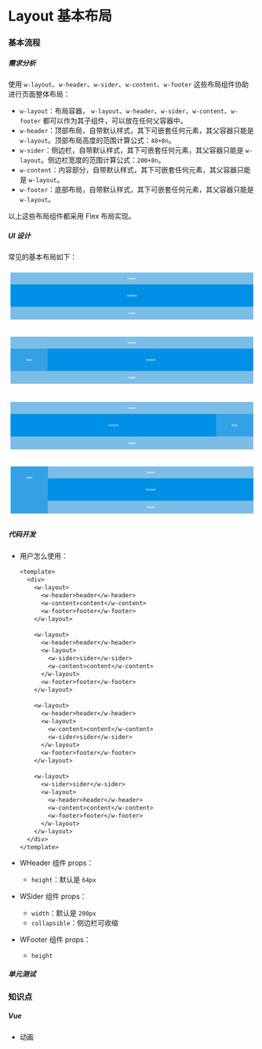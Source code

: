# Layout 基本布局

### 基本流程

##### 需求分析

使用 `w-layout`、`w-header`、`w-sider`、`w-content`、`w-footer` 这些布局组件协助进行页面整体布局：

- `w-layout`：布局容器， `w-layout`、`w-header`、`w-sider`、`w-content`、`w-footer` 都可以作为其子组件，可以放在任何父容器中。
- `w-header`：顶部布局，自带默认样式，其下可嵌套任何元素，其父容器只能是 `w-layout`。顶部布局高度的范围计算公式：`48+8n`。
- `w-sider`：侧边栏，自带默认样式，其下可嵌套任何元素，其父容器只能是 `w-layout`。侧边栏宽度的范围计算公式：`200+8n`。
- `w-content`：内容部分，自带默认样式，其下可嵌套任何元素，其父容器只能是 `w-layout`。
- `w-footer`：底部布局，自带默认样式，其下可嵌套任何元素，其父容器只能是 `w-layout`。

以上这些布局组件都采用 Flex 布局实现。

##### UI 设计

常见的基本布局如下：

![layout-1](./imgs/layout-1.png)

![layout-2](./imgs/layout-2.png)

![layout-3](./imgs/layout-3.png)

![layout-4](./imgs/layout-4.png)

##### 代码开发

- 用户怎么使用：

  ```vue
  <template>
    <div>
      <w-layout>
        <w-header>header</w-header>
        <w-content>content</w-content>
        <w-footer>footer</w-footer>
      </w-layout>
      
      <w-layout>
        <w-header>header</w-header>
        <w-layout>
          <w-sider>sider</w-sider>
          <w-content>content</w-content>
        </w-layout>
        <w-footer>footer</w-footer>
      </w-layout>
      
      <w-layout>
        <w-header>header</w-header>
        <w-layout>
          <w-content>content</w-content>
          <w-sider>sider</w-sider>
        </w-layout>
        <w-footer>footer</w-footer>
      </w-layout>
      
      <w-layout>
        <w-sider>sider</w-sider>
        <w-layout>
          <w-header>header</w-header>
          <w-content>content</w-content>
          <w-footer>footer</w-footer>
        </w-layout>
      </w-layout>
    </div>
  </template>
  ```

- WHeader 组件 props：
  - `height`：默认是 `64px`
- WSider 组件 props：
  - `width`：默认是 `200px`
  - `collapsible`：侧边栏可收缩
- WFooter 组件 props：
  - `height`

##### 单元测试

### 知识点

##### Vue

- 动画




